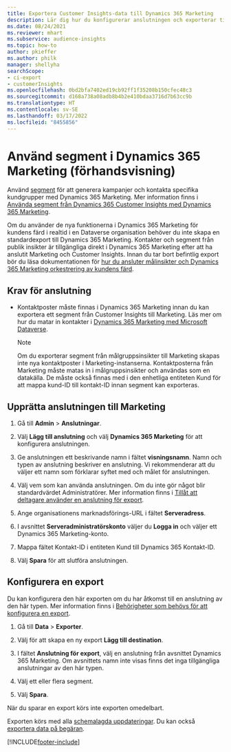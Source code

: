 ```yaml
---
title: Exportera Customer Insights-data till Dynamics 365 Marketing
description: Lär dig hur du konfigurerar anslutningen och exporterar till Dynamics 365 Marketing.
ms.date: 08/24/2021
ms.reviewer: mhart
ms.subservice: audience-insights
ms.topic: how-to
author: pkieffer
ms.author: philk
manager: shellyha
searchScope:
- ci-export
- customerInsights
ms.openlocfilehash: 0bd2bfa7402ed19cb92ff1f35208b150cfec48c3
ms.sourcegitcommit: d168a738a08adb8b4b2e410bdaa3716d7b63cc9b
ms.translationtype: HT
ms.contentlocale: sv-SE
ms.lasthandoff: 03/17/2022
ms.locfileid: "8455856"
---
```

# <a name="use-segments-in-dynamics-365-marketing-preview"></a>Använd segment i Dynamics 365 Marketing (förhandsvisning)



Använd [segment](segments.md) för att generera kampanjer och kontakta specifika kundgrupper med Dynamics 365 Marketing. Mer information finns i [Använda segment från Dynamics 365 Customer Insights med Dynamics 365 Marketing](/dynamics365/marketing/customer-insights-segments).

Om du använder de nya funktionerna i Dynamics 365 Marketing för kundens färd i realtid i en Dataverse organisation behöver du inte skapa en standardexport till Dynamics 365 Marketing. Kontakter och segment från publik insikter är tillgängliga direkt i Dynamics 365 Marketing efter att ha anslutit Marketing och Customer Insights. Innan du tar bort befintlig export bör du läsa dokumentationen för [hur du ansluter målinsikter och Dynamics 365 Marketing orkestrering av kundens färd](/dynamics365/marketing/real-time-marketing-ci-profile).

## <a name="prerequisite-for-a-connection"></a>Krav för anslutning

- Kontaktposter måste finnas i Dynamics 365 Marketing innan du kan exportera ett segment från Customer Insights till Marketing. Läs mer om hur du matar in kontakter i [Dynamics 365 Marketing med Microsoft Dataverse](connect-dataverse-managed-lake.md).

  > [!NOTE]
  > Om du exporterar segment från målgruppsinsikter till Marketing skapas inte nya kontaktposter i Marketing-instanserna. Kontaktposterna från Marketing måste matas in i målgruppsinsikter och användas som en datakälla. De måste också finnas med i den enhetliga entiteten Kund för att mappa kund-ID till kontakt-ID innan segment kan exporteras.

## <a name="set-up-connection-to-marketing"></a>Upprätta anslutningen till Marketing

1. Gå till **Admin** > **Anslutningar**.

1. Välj **Lägg till anslutning** och välj **Dynamics 365 Marketing** för att konfigurera anslutningen.

1. Ge anslutningen ett beskrivande namn i fältet **visningsnamn**. Namn och typen av anslutning beskriver en anslutning. Vi rekommenderar att du väljer ett namn som förklarar syftet med och målet för anslutningen.

1. Välj vem som kan använda anslutningen. Om du inte gör något blir standardvärdet Administratörer. Mer information finns i [Tillåt att deltagare använder en anslutning för export](connections.md#allow-contributors-to-use-a-connection-for-exports).

1. Ange organisationens marknadsförings-URL i fältet **Serveradress**.

1. I avsnittet **Serveradministratörskonto** väljer du **Logga in** och väljer ett Dynamics 365 Marketing-konto.

1. Mappa fältet Kontakt-ID i entiteten Kund till Dynamics 365 Kontakt-ID.

1. Välj **Spara** för att slutföra anslutningen. 

## <a name="configure-an-export"></a>Konfigurera en export

Du kan konfigurera den här exporten om du har åtkomst till en anslutning av den här typen. Mer information finns i [Behörigheter som behövs för att konfigurera en export](export-destinations.md#set-up-a-new-export).

1. Gå till **Data** > **Exporter**.

1. Välj för att skapa en ny export **Lägg till destination**.

1. I fältet **Anslutning för export**, välj en anslutning från avsnittet Dynamics 365 Marketing. Om avsnittets namn inte visas finns det inga tillgängliga anslutningar av den här typen.

1. Välj ett eller flera segment.

1. Välj **Spara**.

När du sparar en export körs inte exporten omedelbart.

Exporten körs med alla [schemalagda uppdateringar](system.md#schedule-tab). Du kan också [exportera data på begäran](export-destinations.md#run-exports-on-demand). 

[!INCLUDE[footer-include](../includes/footer-banner.md)]

